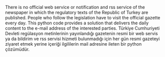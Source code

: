 There is no official web service or notification and rss service of the newspaper in which the regulatory texts of the Republic of Turkey are published. People who follow the legislation have to visit the official gazette every day. This python code provides a solution that delivers the daily content to the e-mail address of the interested parties.
Türkiye Cumhuriyeti Devleti regülasyon metinlerinin yayınlandığı gazetenin resmi bir web servis ya da bildirim ve rss servisi hizmeti bulunmadığı için her gün resmi  gazeteyi ziyaret etmek yerine içeriği ilgililerin mail adresine ileten bir python çözümüdür.
